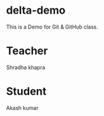 # delta-demo
This is a Demo for Git &amp; GitHub class.

# Teacher 
Shradha khapra

# Student 
Akash kumar
